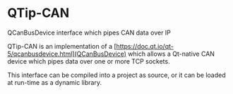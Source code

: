 # QTip-CAN

QCanBusDevice interface which pipes CAN data over IP

QTip-CAN is an implementation of a [https://doc.qt.io/qt-5/qcanbusdevice.html](QCanBusDevice) which allows a Qt-native CAN device which pipes data over one or more TCP sockets.

This interface can be compiled into a project as source, or it can be loaded at run-time as a dynamic library.
